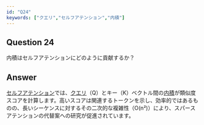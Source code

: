 ```yaml
---
id: "Q24"
keywords: ["クエリ","セルフアテンション","内積"]
---
```


## Question 24

内積はセルフアテンションにどのように貢献するか？

## Answer

[セルフアテンション](../keypoints/セルフアテンション.md?context=ai)では、[クエリ](../keypoints/クエリ.md?context=ai)（Q）とキー（K）ベクトル間の[内積](../keypoints/内積.md?context=ai)が類似度スコアを計算します。高いスコアは関連するトークンを示し、効率的ではあるものの、長いシーケンスに対するその二次的な複雑性（O(n²)）により、スパースアテンションの代替案への研究が促進されています。
